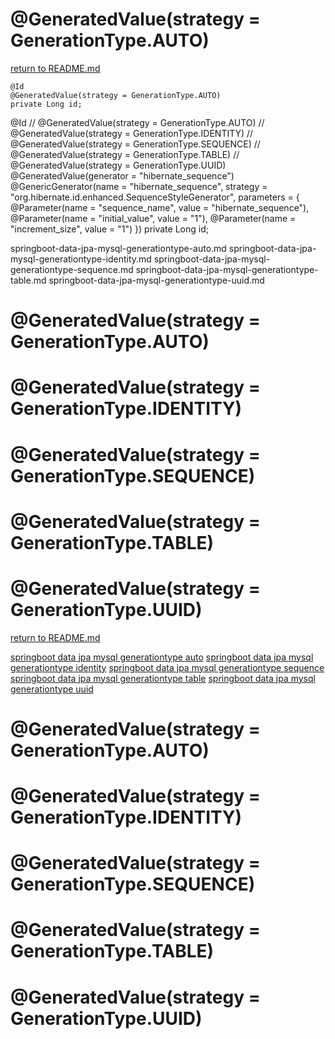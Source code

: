 # @GeneratedValue(strategy = GenerationType.AUTO)

[return to README.md](/README.md)

```
@Id
@GeneratedValue(strategy = GenerationType.AUTO)
private Long id;
```

  @Id
  // @GeneratedValue(strategy = GenerationType.AUTO)
  // @GeneratedValue(strategy = GenerationType.IDENTITY)
  // @GeneratedValue(strategy = GenerationType.SEQUENCE)
  // @GeneratedValue(strategy = GenerationType.TABLE)
  // @GeneratedValue(strategy = GenerationType.UUID)
  @GeneratedValue(generator = "hibernate_sequence")
  @GenericGenerator(name = "hibernate_sequence", strategy = "org.hibernate.id.enhanced.SequenceStyleGenerator", parameters = {
      @Parameter(name = "sequence_name", value = "hibernate_sequence"), @Parameter(name = "initial_value", value = "1"),
      @Parameter(name = "increment_size", value = "1") })
  private Long id;




springboot-data-jpa-mysql-generationtype-auto.md
springboot-data-jpa-mysql-generationtype-identity.md
springboot-data-jpa-mysql-generationtype-sequence.md
springboot-data-jpa-mysql-generationtype-table.md
springboot-data-jpa-mysql-generationtype-uuid.md

# @GeneratedValue(strategy = GenerationType.AUTO)
# @GeneratedValue(strategy = GenerationType.IDENTITY)
# @GeneratedValue(strategy = GenerationType.SEQUENCE)
# @GeneratedValue(strategy = GenerationType.TABLE)
# @GeneratedValue(strategy = GenerationType.UUID)

[return to README.md](/README.md)
  

[springboot data jpa mysql generationtype auto](/doc/springboot-data-jpa-mysql-generationtype-auto.md)
[springboot data jpa mysql generationtype identity](/doc/springboot-data-jpa-mysql-generationtyp-identity.md)
[springboot data jpa mysql generationtype sequence](/doc/springboot-data-jpa-mysql-generationtype-sequence.md)
[springboot data jpa mysql generationtype table](/doc/springboot-data-jpa-mysql-generationtype-table.md)
[springboot data jpa mysql generationtype uuid](/doc/springboot-data-jpa-mysql-generationtype-uuid.md)



# @GeneratedValue(strategy = GenerationType.AUTO)
# @GeneratedValue(strategy = GenerationType.IDENTITY)
# @GeneratedValue(strategy = GenerationType.SEQUENCE)
# @GeneratedValue(strategy = GenerationType.TABLE)
# @GeneratedValue(strategy = GenerationType.UUID)

